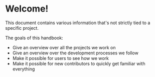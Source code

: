 # Welcome!

This document contains various information that's not strictly tied to a specific
project.

The goals of this handbook:

* Give an overview over all the projects we work on
* Give an overview over the development processes we follow
* Make it possible for users to see how we work
* Make it possible for new contributors to quickly get familiar with everything
